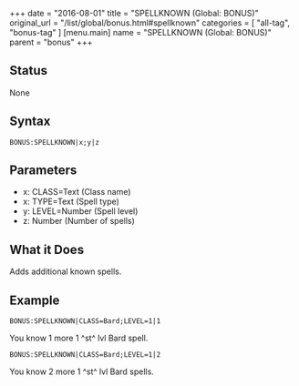 +++
date = "2016-08-01"
title = "SPELLKNOWN (Global: BONUS)"
original_url = "/list/global/bonus.html#spellknown"
categories = [ "all-tag", "bonus-tag" ]
[menu.main]
    name = "SPELLKNOWN (Global: BONUS)"
    parent = "bonus"
+++

## Status

None

## Syntax

`BONUS:SPELLKNOWN|x;y|z`

## Parameters

-   x: CLASS=Text (Class name)
-   x: TYPE=Text (Spell type)
-   y: LEVEL=Number (Spell level)
-   z: Number (Number of spells)



What it Does
------------

Adds additional known spells.

Example
-------

`BONUS:SPELLKNOWN|CLASS=Bard;LEVEL=1|1`

You know 1 more 1 ^st^ lvl Bard spell.

`BONUS:SPELLKNOWN|CLASS=Bard;LEVEL=1|2`

You know 2 more 1 ^st^ lvl Bard spells.

